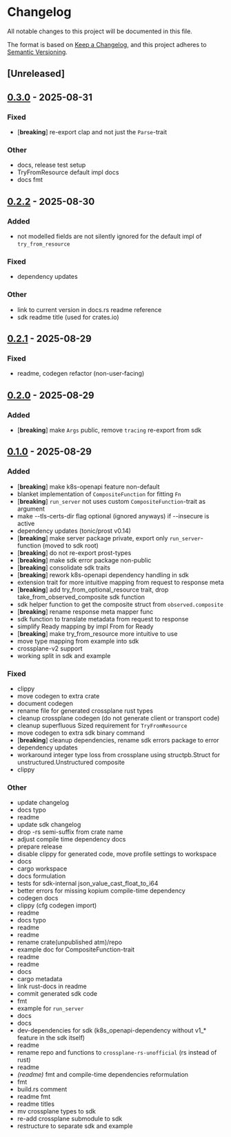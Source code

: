 # Changelog

All notable changes to this project will be documented in this file.

The format is based on [Keep a Changelog](https://keepachangelog.com/en/1.0.0/),
and this project adheres to [Semantic Versioning](https://semver.org/spec/v2.0.0.html).

## [Unreleased]

## [0.3.0](https://github.com/ngergs/crossplane-fn-sdk-rs-unofficial/compare/v0.2.2...v0.3.0) - 2025-08-31

### Fixed

- [**breaking**] re-export clap and not just the `Parse`-trait

### Other

- docs, release test setup
- TryFromResource default impl docs
- docs fmt

## [0.2.2](https://github.com/ngergs/crossplane-fn-sdk-rs-unofficial/compare/v0.2.1...v0.2.2) - 2025-08-30

### Added

- not modelled fields are not silently ignored for the default impl of `try_from_resource`

### Fixed

- dependency updates

### Other

- link to current version in docs.rs readme reference
- sdk readme title (used for crates.io)

## [0.2.1](https://github.com/ngergs/crossplane-fn-sdk-rs-unofficial/compare/v0.2.0...v0.2.1) - 2025-08-29

### Fixed

- readme, codegen refactor (non-user-facing)

## [0.2.0](https://github.com/ngergs/crossplane-fn-sdk-rs-unofficial/compare/v0.1.0...v0.2.0) - 2025-08-29

### Added

- [**breaking**] make `Args` public, remove `tracing` re-export from sdk

## [0.1.0](https://github.com/ngergs/crossplane-fn-sdk-rs-unofficial/releases/tag/crossplane-fn-sdk-unofficial-v0.1.0) - 2025-08-29

### Added

- [**breaking**] make k8s-openapi feature non-default
- blanket implementation of `CompositeFunction` for fitting `Fn`
- [**breaking**] `run_server` not uses custom `CompositeFunction`-trait as argument
- make --tls-certs-dir flag optional (ignored anyways) if --insecure is active
- dependency updates (tonic/prost v0.14)
- [**breaking**] make server package private, export only `run_server`-function (moved to sdk root)
- [**breaking**] do not re-export prost-types
- [**breaking**] make sdk error package non-public
- [**breaking**] consolidate sdk traits
- [**breaking**] rework k8s-openapi dependency handling in sdk
- extension trait for more intuitive mapping from request to response meta
- [**breaking**] add try_from_optional_resource trait, drop take_from_observed_composite sdk function
- sdk helper function to get the composite struct from `observed.composite`
- [**breaking**] rename response meta mapper func
- sdk function to translate metadata from request to response
- simplify Ready mapping by impl From<bool> for Ready
- [**breaking**] make try_from_resource more intuitive to use
- move type mapping from example into sdk
- crossplane-v2 support
- working split in sdk and example

### Fixed

- clippy
- move codegen to extra crate
- document codegen
- rename file for generated crossplane rust types
- cleanup crossplane codegen (do not generate client or transport code)
- cleanup superfluous Sized requirement for `TryFromResource`
- move codegen to extra sdk binary command
- [**breaking**] cleanup dependencies, rename sdk errors package to error
- dependency updates
- workaround integer type loss from crossplane using structpb.Struct for unstructured.Unstructured composite
- clippy

### Other

- update changelog
- docs typo
- readme
- update sdk changelog
- drop -rs semi-suffix from crate name
- adjust compile time dependency docs
- prepare release
- disable clippy for generated code, move profile settings to workspace
- docs
- cargo workspace
- docs formulation
- tests for sdk-internal json_value_cast_float_to_i64
- better errors for missing kopium compile-time dependency
- codegen docs
- clippy (cfg codegen import)
- readme
- docs typo
- readme
- readme
- rename crate(unpublished atm)/repo
- example doc for CompositeFunction-trait
- readme
- readme
- docs
- cargo metadata
- link rust-docs in readme
- commit generated sdk code
- fmt
- example for `run_server`
- docs
- docs
- dev-dependencies for sdk (k8s_openapi-dependency without v1_* feature in the sdk itself)
- readme
- rename repo and functions to `crossplane-rs-unofficial` (rs instead of rust)
- readme
- *(readme)* fmt and compile-time dependencies reformulation
- fmt
- build.rs comment
- readme fmt
- readme titles
- mv crossplane types to sdk
- re-add crossplane submodule to sdk
- restructure to separate sdk and example
